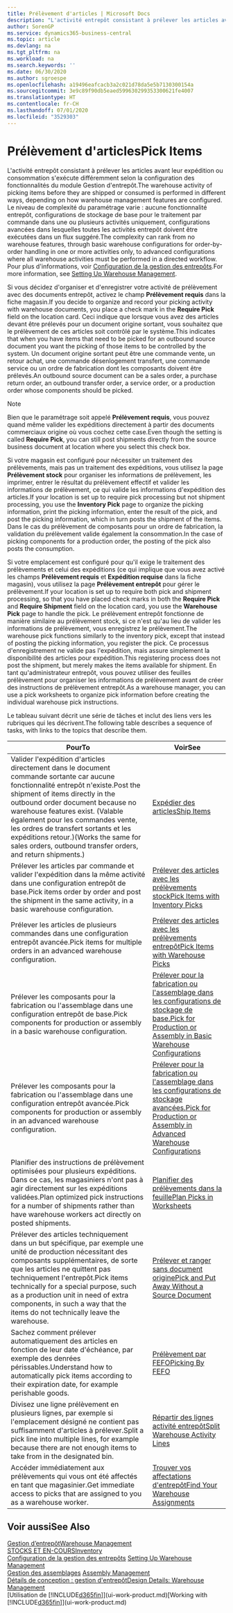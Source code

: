 ```yaml
---
title: Prélèvement d'articles | Microsoft Docs
description: "L'activité entrepôt consistant à prélever les articles avant leur expédition ou consommation s'exécute différemment selon la configuration des fonctionnalités du module Gestion d'entrepôt. Le niveau de complexité du paramétrage varie : aucune fonctionnalité entrepôt, configurations de stockage de base pour le traitement par commande dans une ou plusieurs activités uniquement, configurations avancées dans lesquelles toutes les activités entrepôt doivent être exécutées dans un flux suggéré."
author: SorenGP
ms.service: dynamics365-business-central
ms.topic: article
ms.devlang: na
ms.tgt_pltfrm: na
ms.workload: na
ms.search.keywords: ''
ms.date: 06/30/2020
ms.author: sgroespe
ms.openlocfilehash: a19496eafcacb3a2c021d78da5e5b7130300154a
ms.sourcegitcommit: 3e9c89f90db5eaed599630299353300621fe4007
ms.translationtype: HT
ms.contentlocale: fr-CH
ms.lasthandoff: 07/01/2020
ms.locfileid: "3529303"
---
```

# <a name="pick-items"></a><span data-ttu-id="171f0-104">Prélèvement d'articles</span><span class="sxs-lookup"><span data-stu-id="171f0-104">Pick Items</span></span>

<span data-ttu-id="171f0-105">L'activité entrepôt consistant à prélever les articles avant leur expédition ou consommation s'exécute différemment selon la configuration des fonctionnalités du module Gestion d'entrepôt.</span><span class="sxs-lookup"><span data-stu-id="171f0-105">The warehouse activity of picking items before they are shipped or consumed is performed in different ways, depending on how warehouse management features are configured.</span></span> <span data-ttu-id="171f0-106">Le niveau de complexité du paramétrage varie : aucune fonctionnalité entrepôt, configurations de stockage de base pour le traitement par commande dans une ou plusieurs activités uniquement, configurations avancées dans lesquelles toutes les activités entrepôt doivent être exécutées dans un flux suggéré.</span><span class="sxs-lookup"><span data-stu-id="171f0-106">The complexity can rank from no warehouse features, through basic warehouse configurations for order-by-order handling in one or more activities only, to advanced configurations where all warehouse activities must be performed in a directed workflow.</span></span> <span data-ttu-id="171f0-107">Pour plus d'informations, voir [Configuration de la gestion des entrepôts](warehouse-setup-warehouse.md).</span><span class="sxs-lookup"><span data-stu-id="171f0-107">For more information, see [Setting Up Warehouse Management](warehouse-setup-warehouse.md).</span></span>

<span data-ttu-id="171f0-108">Si vous décidez d'organiser et d'enregistrer votre activité de prélèvement avec des documents entrepôt, activez le champ **Prélèvement requis** dans la fiche magasin.</span><span class="sxs-lookup"><span data-stu-id="171f0-108">If you decide to organize and record your picking activity with warehouse documents, you place a check mark in the **Require Pick** field on the location card.</span></span> <span data-ttu-id="171f0-109">Ceci indique que lorsque vous avez des articles devant être prélevés pour un document origine sortant, vous souhaitez que le prélèvement de ces articles soit contrôlé par le système.</span><span class="sxs-lookup"><span data-stu-id="171f0-109">This indicates that when you have items that need to be picked for an outbound source document you want the picking of those items to be controlled by the system.</span></span> <span data-ttu-id="171f0-110">Un document origine sortant peut être une commande vente, un retour achat, une commande désenlogement transfert, une commande service ou un ordre de fabrication dont les composants doivent être prélevés.</span><span class="sxs-lookup"><span data-stu-id="171f0-110">An outbound source document can be a sales order, a purchase return order, an outbound transfer order, a service order, or a production order whose components should be picked.</span></span>

> [!NOTE]
> <span data-ttu-id="171f0-111">Bien que le paramétrage soit appelé **Prélèvement requis**, vous pouvez quand même valider les expéditions directement à partir des documents commerciaux origine où vous cochez cette case.</span><span class="sxs-lookup"><span data-stu-id="171f0-111">Even though the setting is called **Require Pick**, you can still post shipments directly from the source business document at location where you select this check box.</span></span>

<span data-ttu-id="171f0-112">Si votre magasin est configuré pour nécessiter un traitement des prélèvements, mais pas un traitement des expéditions, vous utilisez la page **Prélèvement stock** pour organiser les informations de prélèvement, les imprimer, entrer le résultat du prélèvement effectif et valider les informations de prélèvement, ce qui valide les informations d'expédition des articles.</span><span class="sxs-lookup"><span data-stu-id="171f0-112">If your location is set up to require pick processing but not shipment processing, you use the **Inventory Pick** page to organize the picking information, print the picking information, enter the result of the pick, and post the picking information, which in turn posts the shipment of the items.</span></span> <span data-ttu-id="171f0-113">Dans le cas du prélèvement de composants pour un ordre de fabrication, la validation du prélèvement valide également la consommation.</span><span class="sxs-lookup"><span data-stu-id="171f0-113">In the case of picking components for a production order, the posting of the pick also posts the consumption.</span></span>

<span data-ttu-id="171f0-114">Si votre emplacement est configuré pour qu'il exige le traitement des prélèvements et celui des expéditions (ce qui implique que vous avez activé les champs **Prélèvement requis** et **Expédition requise** dans la fiche magasin), vous utilisez la page **Prélèvement entrepôt** pour gérer le prélèvement.</span><span class="sxs-lookup"><span data-stu-id="171f0-114">If your location is set up to require both pick and shipment processing, so that you have placed check marks in both the **Require Pick** and **Require Shipment** field on the location card, you use the **Warehouse Pick** page to handle the pick.</span></span> <span data-ttu-id="171f0-115">Le prélèvement entrepôt fonctionne de manière similaire au prélèvement stock, si ce n'est qu'au lieu de valider les informations de prélèvement, vous enregistrez le prélèvement.</span><span class="sxs-lookup"><span data-stu-id="171f0-115">The warehouse pick functions similarly to the inventory pick, except that instead of posting the picking information, you register the pick.</span></span> <span data-ttu-id="171f0-116">Ce processus d'enregistrement ne valide pas l'expédition, mais assure simplement la disponibilité des articles pour expédition.</span><span class="sxs-lookup"><span data-stu-id="171f0-116">This registering process does not post the shipment, but merely makes the items available for shipment.</span></span> <span data-ttu-id="171f0-117">En tant qu'administrateur entrepôt, vous pouvez utiliser des feuilles prélèvement pour organiser les informations de prélèvement avant de créer des instructions de prélèvement entrepôt.</span><span class="sxs-lookup"><span data-stu-id="171f0-117">As a warehouse manager, you can use a pick worksheets to organize pick information before creating the individual warehouse pick instructions.</span></span>

<span data-ttu-id="171f0-118">Le tableau suivant décrit une série de tâches et inclut des liens vers les rubriques qui les décrivent.</span><span class="sxs-lookup"><span data-stu-id="171f0-118">The following table describes a sequence of tasks, with links to the topics that describe them.</span></span>   

|<span data-ttu-id="171f0-119">**Pour**</span><span class="sxs-lookup"><span data-stu-id="171f0-119">**To**</span></span>|<span data-ttu-id="171f0-120">**Voir**</span><span class="sxs-lookup"><span data-stu-id="171f0-120">**See**</span></span>|
|------------|-------------|  
|<span data-ttu-id="171f0-121">Valider l'expédition d'articles directement dans le document commande sortante car aucune fonctionnalité entrepôt n'existe.</span><span class="sxs-lookup"><span data-stu-id="171f0-121">Post the shipment of items directly in the outbound order document because no warehouse features exist.</span></span> <span data-ttu-id="171f0-122">(Valable également pour les commandes vente, les ordres de transfert sortants et les expéditions retour.)</span><span class="sxs-lookup"><span data-stu-id="171f0-122">(Works the same for sales orders, outbound transfer orders, and return shipments.)</span></span>|[<span data-ttu-id="171f0-123">Expédier des articles</span><span class="sxs-lookup"><span data-stu-id="171f0-123">Ship Items</span></span>](warehouse-how-ship-items.md)|  
|<span data-ttu-id="171f0-124">Prélever les articles par commande et valider l'expédition dans la même activité dans une configuration entrepôt de base.</span><span class="sxs-lookup"><span data-stu-id="171f0-124">Pick items order by order and post the shipment in the same activity, in a basic warehouse configuration.</span></span>|[<span data-ttu-id="171f0-125">Prélever des articles avec les prélèvements stock</span><span class="sxs-lookup"><span data-stu-id="171f0-125">Pick Items with Inventory Picks</span></span>](warehouse-how-to-pick-items-with-inventory-picks.md)|
|<span data-ttu-id="171f0-126">Prélever les articles de plusieurs commandes dans une configuration entrepôt avancée.</span><span class="sxs-lookup"><span data-stu-id="171f0-126">Pick items for multiple orders in an advanced warehouse configuration.</span></span>|[<span data-ttu-id="171f0-127">Prélever des articles avec les prélèvements entrepôt</span><span class="sxs-lookup"><span data-stu-id="171f0-127">Pick Items with Warehouse Picks</span></span>](warehouse-how-to-pick-items-for-warehouse-shipment.md)|  
|<span data-ttu-id="171f0-128">Prélever les composants pour la fabrication ou l'assemblage dans une configuration entrepôt de base.</span><span class="sxs-lookup"><span data-stu-id="171f0-128">Pick components for production or assembly in a basic warehouse configuration.</span></span>|[<span data-ttu-id="171f0-129">Prélever pour la fabrication ou l'assemblage dans les configurations de stockage de base.</span><span class="sxs-lookup"><span data-stu-id="171f0-129">Pick for Production or Assembly in Basic Warehouse Configurations</span></span>](warehouse-how-to-pick-for-production.md)|
|<span data-ttu-id="171f0-130">Prélever les composants pour la fabrication ou l'assemblage dans une configuration entrepôt avancée.</span><span class="sxs-lookup"><span data-stu-id="171f0-130">Pick components for production or assembly in an advanced warehouse configuration.</span></span>|[<span data-ttu-id="171f0-131">Prélever pour la fabrication ou l'assemblage dans les configurations de stockage avancées.</span><span class="sxs-lookup"><span data-stu-id="171f0-131">Pick for Production or Assembly in Advanced Warehouse Configurations</span></span>](warehouse-how-to-pick-for-internal-operations-in-advanced-warehousing.md)|  
|<span data-ttu-id="171f0-132">Planifier des instructions de prélèvement optimisées pour plusieurs expéditions. Dans ce cas, les magasiniers n'ont pas à agir directement sur les expéditions validées.</span><span class="sxs-lookup"><span data-stu-id="171f0-132">Plan optimized pick instructions for a number of shipments rather than have warehouse workers act directly on posted shipments.</span></span>|[<span data-ttu-id="171f0-133">Planifier des prélèvements dans la feuille</span><span class="sxs-lookup"><span data-stu-id="171f0-133">Plan Picks in Worksheets</span></span>](warehouse-how-to-plan-picks-in-worksheets.md)|  
|<span data-ttu-id="171f0-134">Prélever des articles techniquement dans un but spécifique, par exemple une unité de production nécessitant des composants supplémentaires, de sorte que les articles ne quittent pas techniquement l'entrepôt.</span><span class="sxs-lookup"><span data-stu-id="171f0-134">Pick items technically for a special purpose, such as a production unit in need of extra components, in such a way that the items do not technically leave the warehouse.</span></span>|[<span data-ttu-id="171f0-135">Prélever et ranger sans document origine</span><span class="sxs-lookup"><span data-stu-id="171f0-135">Pick and Put Away Without a Source Document</span></span>](warehouse-how-to-create-put-aways-from-internal-put-aways.md)|
|<span data-ttu-id="171f0-136">Sachez comment prélever automatiquement des articles en fonction de leur date d'échéance, par exemple des denrées périssables.</span><span class="sxs-lookup"><span data-stu-id="171f0-136">Understand how to automatically pick items according to their expiration date, for example perishable goods.</span></span>|[<span data-ttu-id="171f0-137">Prélèvement par FEFO</span><span class="sxs-lookup"><span data-stu-id="171f0-137">Picking By FEFO</span></span>](warehouse-picking-by-fefo.md)|
|<span data-ttu-id="171f0-138">Divisez une ligne prélèvement en plusieurs lignes, par exemple si l'emplacement désigné ne contient pas suffisamment d'articles à prélever.</span><span class="sxs-lookup"><span data-stu-id="171f0-138">Split a pick line into multiple lines, for example because there are not enough items to take from in the designated bin.</span></span>|[<span data-ttu-id="171f0-139">Répartir des lignes activité entrepôt</span><span class="sxs-lookup"><span data-stu-id="171f0-139">Split Warehouse Activity Lines</span></span>](warehouse-how-to-split-warehouse-activity-lines.md)|
|<span data-ttu-id="171f0-140">Accéder immédiatement aux prélèvements qui vous ont été affectés en tant que magasinier.</span><span class="sxs-lookup"><span data-stu-id="171f0-140">Get immediate access to picks that are assigned to you as a warehouse worker.</span></span>|[<span data-ttu-id="171f0-141">Trouver vos affectations d'entrepôt</span><span class="sxs-lookup"><span data-stu-id="171f0-141">Find Your Warehouse Assignments</span></span>](warehouse-how-to-find-your-warehouse-assignments.md)|  

## <a name="see-also"></a><span data-ttu-id="171f0-142">Voir aussi</span><span class="sxs-lookup"><span data-stu-id="171f0-142">See Also</span></span>  
[<span data-ttu-id="171f0-143">Gestion d’entrepôt</span><span class="sxs-lookup"><span data-stu-id="171f0-143">Warehouse Management</span></span>](warehouse-manage-warehouse.md)  
[<span data-ttu-id="171f0-144">STOCKS ET EN-COURS</span><span class="sxs-lookup"><span data-stu-id="171f0-144">Inventory</span></span>](inventory-manage-inventory.md)  
<span data-ttu-id="171f0-145">[Configuration de la gestion des entrepôts](warehouse-setup-warehouse.md)   </span><span class="sxs-lookup"><span data-stu-id="171f0-145">[Setting Up Warehouse Management](warehouse-setup-warehouse.md)   </span></span>  
<span data-ttu-id="171f0-146">[Gestion des assemblages](assembly-assemble-items.md)  </span><span class="sxs-lookup"><span data-stu-id="171f0-146">[Assembly Management](assembly-assemble-items.md)  </span></span>  
[<span data-ttu-id="171f0-147">Détails de conception : gestion d'entrepôt</span><span class="sxs-lookup"><span data-stu-id="171f0-147">Design Details: Warehouse Management</span></span>](design-details-warehouse-management.md)  
<span data-ttu-id="171f0-148">[Utilisation de [!INCLUDE[d365fin](includes/d365fin_md.md)]](ui-work-product.md)</span><span class="sxs-lookup"><span data-stu-id="171f0-148">[Working with [!INCLUDE[d365fin](includes/d365fin_md.md)]](ui-work-product.md)</span></span>
